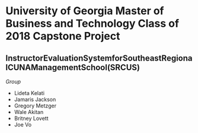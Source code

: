 # University of Georgia Master of Business and Technology Class of 2018 Capstone Project
## InstructorEvaluationSystemforSoutheastRegionalCUNAManagementSchool(SRCUS) 
_Group_
* Lideta Kelati
* Jamaris Jackson
* Gregory Metzger
* Wale Akitan
* Britney Lovett
* Joe Vo
